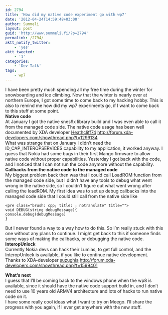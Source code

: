 ```yaml
---
id: 2794
title: 'How did my native code experiment go with wp7'
date: '2012-04-24T14:59:48+03:00'
author: Summeli
layout: post
guid: 'http://www.summeli.fi/?p=2794'
permalink: /2794/
aktt_notify_twitter:
    - 'yes'
aktt_tweeted:
    - '1'
categories:
    - 'Dev Talk'
tags:
    - wp7
---
```


I have been pretty much spending all my free time during the winter for snowboarding and ice climbing. Now that the winter is nearly over at northern Europe, I got some time to come back to my hacking hobby. This is also to remind me how did my wp7 experiments go, if I want to come back to this stuff at some point.  
**Native code**  
At January I got the native snes9x library build and I was even able to call it from the managed code side. The native code usage has been well documented by XDA developer [Heathcliff74](http://forum.xda-developers.com/member.php?u=3254428) <http://forum.xda-developers.com/showthread.php?t=1299134>  
What was strange that on January I didn’t need the ID\_CAP\_INTEROPSERVICES capability to my application, it worked anyway. I guess that Nokia had some bugs in their first Mango firmware to allow native code without proper capabilities. Yesterday I got back with the code, and I noticed that I can not run the code anymore without the capability.  
**Callbacks from the native code to the managed code**  
My biggest problem back then was that I could call LoadROM function from the managed code side, but I didn’t have any tools to debug what went wrong in the native side, so I couldn’t figure out what went wrong after calling the loadROM. My first idea was to set up debug callbacks into the managed code side that I could still call from the native side like

```
<pre class="brush: cpp; title: ; notranslate" title="">
void DEBUG(string debugMessage){
console.debug(debugMessage)
}
```

But I newer found a way to a way how to do this. So I’m really stuck with this one without any plans to continue. I might get back to this if someone finds some ways of making the callbacks, or debugging the native code.  
**InteropUnlock**  
Currently Nokia devs can hack their Lumias, to get full control, and the InteropUnlock is available, if you like to continue native development. Thanks to XDA-developer [suzughia](http://forum.xda-developers.com/member.php?u=4584802) <http://forum.xda-developers.com/showthread.php?t=1599401>  
  
**What’s next**   
I guess that I’ll be coming back to the windows phone when the wp8 is available, since it should have the native code support build in, and I don’t need to use 10 years old ARMV4 architecture and lots of hacks to run native code on it.  
I have some really cool ideas what I want to try on Meego. I’ll share the progress with you again, if I ever get anywhere with the new stuff.